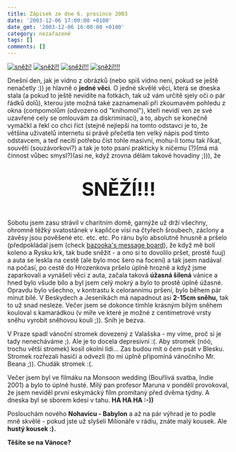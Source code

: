 ```yaml
---
title: Zápisek ze dne 6. prosince 2003
date: '2003-12-06 17:00:00 +0100'
date_gmt: '2003-12-06 16:00:00 +0100'
category: nezařazené
tags: []
comments: []
---
```

<div >  <a href="/assets/migrated/old-images/snezi2.jpg"><img alt="sněží!" src="/assets/migrated/old-images/snezi2.jpg"></a>  <a href="/assets/migrated/old-images/snezi3.jpg"><img alt="sněží!!" src="/assets/migrated/old-images/snezi3.jpg"></a>  <a href="/assets/migrated/old-images/snezi4.jpg"><img alt="sněží!!!" src="/assets/migrated/old-images/snezi4.jpg"></a>  <a href="/assets/migrated/old-images/snezi5.jpg"><img alt="sněží!!!!" src="/assets/migrated/old-images/snezi5.jpg"></a>  </div>
<p style="margin-bottom:0px">Dnešní den, jak je vidno z obrázků (nebo spíš vidno není, pokud se ještě nenačetly :))  je hlavně o <strong>jedné věci</strong>. O jedné skvělé věci, která se dneska stala (a pokud to ještě nevidíte  na fotkách, tak už vám určitě sjely oči o pár řádků dolů), kterou jste možná také zaznamenali  při zkoumavém pohledu z okna (compomolům (odvozeno od &quot;knihomol&quot;), kteří nevidí ven ze své  uzavřené cely se omlouvám za diskriminaci), a to, abych se konečně vymáčkl a řekl co chci říct  (stejně nejlepší na tomto odstavci je to, že většina uživatelů internetu si právě přečetla  ten velký nápis pod tímto odstavcem, a teď necítí potřebu číst tohle masivní, mohu-li tomu tak  říkat, souvětí (souzávorkoví?) a tak je toto psaní prakticky k ničemu (?)(má má činnost vůbec smysl?)(asi ne,  když zrovna dělám takové hovadiny ;))), že</p>
<p style="font-size:300%;text-align:center"><strong>SNĚŽÍ!!!</strong></p>
<p>Sobotu jsem zasu strávil v charitním domě, garnýže už drží všechny, ohromně těžký svatostánek  v kapličce visí na čtyřech šroubech, záclony a závěsy jsou pověšené etc. etc. etc. Po ránu bylo  absolutně hnusně a pršelo (předpokládal jsem (check <a href="https://www.bazooka.wz.cz/_vzkazy/vzkazy.php">bazooka's  message board</a>), že když mě bolí koleno a Rysku krk, tak bude sněžit -  a ono si to dovolilo pršet, prostě fuuj) a auta se leskla na cestě (ale bylo moc šero na focení) a tak jsem nadával  na počasí, po cestě do Hrozenkova pršelo úplně hrozně a když jsme zaparkovali a vynášeli věci z auta,  začala taková <strong>úžasná šílená</strong> vánice a hned bylo všude bílo a byl jsem celý mokrý a bylo to prostě  úplně úžasné. Opravdu bylo všechno, v kontrastu k celorannímu pršení, bylo během pár minut bílé.  V Beskydech a Jeseníkách má napadnout asi <strong>2-15cm sněhu,</strong> tak to už snad nesleze. Večer jsem  se dokonce tímhle krásným bílým sněhem kouloval s kamarádkou (v míře ve které je možné z centimetrové vrsty  sněhu vyrobit sněhovou kouli ;)). Sníh je bezva.</p>
<p>V Praze spadl vánoční stromek dovezený z Valašska - my víme, proč si je tady nenecháváme ;). Ale je  to docela depresivní :(. Aby stromek (nóó, trochu větší stromek) kosil okolní lidi... Zas budou mít  o čem psát v Blesku. Stromek rozřezali hasiči a odvezli (to mi úplně připomíná vánočního Mr. Beana ;)).  Chudák stromek :(.</p>
<p>Večer jsem byl ve filmáku na Monsoon wedding (Bouřlivá svatba, Indie 2001) a bylo to úplně husté.  Milý pan profesor Maruna v pondělí provokoval, že jsem neviděl první eskymácký film promítaný před dvěma  týdny. A dneska byl se sborem kdesi v tahu. <strong>HA HA HA :-))</strong></p>
<p>Poslouchám nového <strong>Nohavicu - Babylon</strong> a až na pár výhrad je to podle mně skvělé - pokud jste už  slyšeli Milionáře v rádiu, znáte malý kousek. Ale <strong>hustý kousek :).</strong></p>
<p><strong>Těšíte se na Vánoce?</strong></p>
